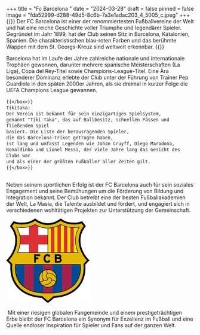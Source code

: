 +++
title = "Fc Barcelona "
date = "2024-03-28"
draft = false
pinned = false
image = "fda52999-d288-49d5-8c6b-7a3e1adac203_4_5005_c.jpeg"
+++
{{<lead>}} Der FC Barcelona ist einer der renommiertesten Fußballvereine der Welt und hat eine reiche Geschichte voller Triumphe und legendärer Spieler. Gegründet im Jahr 1899, hat der Club seinen Sitz in Barcelona, Katalonien, Spanien. Die charakteristischen blau-roten Farben und das berühmte Wappen mit dem St. Georgs-Kreuz sind weltweit erkennbar. {{<lead>}}

Barcelona hat im Laufe der Jahre zahlreiche nationale und internationale Trophäen gewonnen, darunter mehrere spanische Meisterschaften (La Liga), Copa del Rey-Titel sowie Champions-League-Titel. Eine Ära besonderer Dominanz erlebte der Club unter der Führung von Trainer Pep Guardiola in den späten 2000er Jahren, als sie dreimal in kurzer Folge die UEFA Champions League gewannen.

```
{{</box>}}
Tikitaka:
Der Verein ist bekannt für sein einzigartiges Spielsystem, 
genannt "Tiki-Taka", das auf Ballbesitz, schnellen Pässen und fließendem Spiel 
basiert. Die Liste der herausragenden Spieler, 
die das Barcelona-Trikot getragen haben, 
ist lang und umfasst Legenden wie Johan Cruyff, Diego Maradona,
Ronaldinho und Lionel Messi, der viele Jahre lang das Gesicht des Clubs war 
und als einer der größten Fußballer aller Zeiten gilt.
{{</box>}}


```

Neben seinem sportlichen Erfolg ist der FC Barcelona auch für sein soziales Engagement und seine Bemühungen um die Förderung von Bildung und Integration bekannt. Der Club betreibt eine der besten Fußballakademien der Welt, La Masia, die Talente ausbildet und fördert, und engagiert sich in verschiedenen wohltätigen Projekten zur Unterstützung der Gemeinschaft.

![Fc Barcelona ](fda52999-d288-49d5-8c6b-7a3e1adac203_4_5005_c.jpeg)

 Mit einer riesigen globalen Fangemeinde und einem prestigeträchtigen Erbe bleibt der FC Barcelona ein Synonym für Exzellenz im Fußball und eine Quelle endloser Inspiration für Spieler und Fans auf der ganzen Welt.